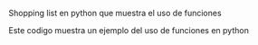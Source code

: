 Shopping list en python que muestra el uso de funciones

Este codigo muestra un ejemplo del uso de funciones en python
